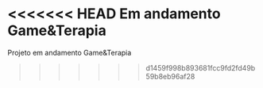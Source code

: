 <<<<<<< HEAD
Em andamento Game&Terapia
=======
Projeto em andamento Game&Terapia
>>>>>>> d1459f998b893681fcc9fd2fd49b59b8eb96af28
